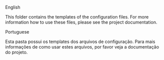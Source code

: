 English

This folder contains the templates of the configuration files.
For more information how to use these files, please see the project documentation.

Portuguese

Esta pasta possui os templates dos arquivos de configuração.
Para mais informações de como usar estes arquivos, por favor veja a documentação do projeto.
